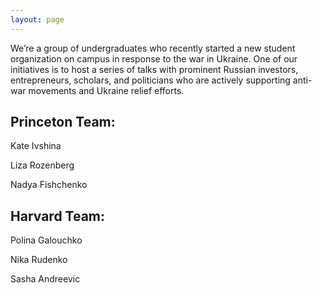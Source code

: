 ```yaml
---
layout: page
---
```

We’re a group of undergraduates who recently started a new student organization on campus in response to the war in Ukraine. One of our initiatives is to host a series of talks with prominent Russian investors, entrepreneurs, scholars, and politicians who are actively supporting anti-war movements and Ukraine relief efforts.


## Princeton Team: 

Kate Ivshina

Liza Rozenberg

Nadya Fishchenko

## Harvard Team:

Polina Galouchko

Nika Rudenko

Sasha Andreevic
